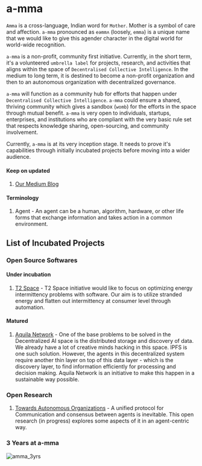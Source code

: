 # a-mma
`Amma` is a cross-language, Indian word for `Mother`. Mother is a symbol of care and affection. `a-mma` pronounced as `eəmmʌ` (loosely, `emma`) is a unique name that we would like to give this agender character in the digital world for world-wide recognition.

`a-mma` is a non-profit, community first initiative. Currently, in the short term, it's a volunteered `umbrella label` for projects, research, and activities that aligns within the space of `Decentralised Collective Intelligence`. In the medium to long term, it is destined to become a non-profit organization and then to an autonomous organization with decentralized governance.

`a-mma` will function as a community hub for efforts that happen under `Decentralised Collective Intelligence`. `a-mma` could ensure a shared, thriving community which gives a sandbox (`womb`) for the efforts in the space through mutual benefit. `a-mma` is very open to individuals, startups, enterprises, and institutions who are compliant with the very basic rule set that respects knowledge sharing, open-sourcing, and community involvement.

Currently, `a-mma` is at its very inception stage. It needs to prove it's capabilities through initially incubated projects before moving into a wider audience. 

#### Keep on updated
1. [Our Medium Blog](https://medium.com/a-mma)

#### Terminology
1. Agent - An agent can be a human, algorithm, hardware, or other life forms that exchange information and takes action in a common environment.

## List of Incubated Projects
### Open Source Softwares
#### Under incubation
1. [T2 Space](https://type2.space) - T2 Space initiative would like to focus on optimizing energy intermittency problems with software. Our aim is to utilize stranded energy and flatten out intermittency at consumer level through automation.
#### Matured
1. [Aquila Network](https://github.com/Aquila-Network) - One of the base problems to be solved in the Decentralized AI space is the distributed storage and discovery of data. We already have a lot of creative minds hacking in this space. IPFS is one such solution. However, the agents in this decentralized system require another thin layer on top of this data layer - which is the discovery layer, to find information efficiently for processing and decision making. Aquila Network is an initiative to make this happen in a sustainable way possible.

### Open Research
1. [Towards Autonomous Organizations](https://github.com/a-mma/towards_autonomous_organizations) - A unified protocol for Communication and consensus between agents is inevitable. This open research (in progress) explores some aspects of it in an agent-centric way. 

### 3 Years at a-mma
![amma_3yrs](https://user-images.githubusercontent.com/19545678/112959173-c866cb80-9160-11eb-9a50-9f633a42d15c.png)
